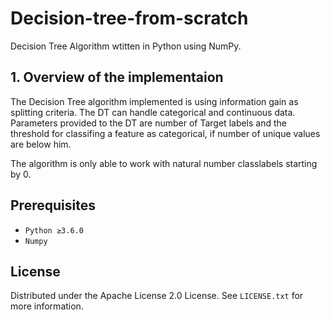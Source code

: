 # Decision-tree-from-scratch


<!-- ABOUT THE PROJECT -->
Decision Tree Algorithm wtitten in Python using NumPy. 

## 1. Overview of the implementaion
The Decision Tree algorithm implemented is using information gain as splitting criteria. The DT can handle categorical and continuous data. Parameters provided to the DT are number of Target labels and the threshold for classifing a feature as categorical, if number of unique values are below him. 

The algorithm is only able to work with natural number classlabels starting by 0. 

## Prerequisites

- `Python ≥3.6.0`
- `Numpy`

<!-- LICENSE -->
## License

Distributed under the Apache License 2.0 License. See `LICENSE.txt` for more information.


